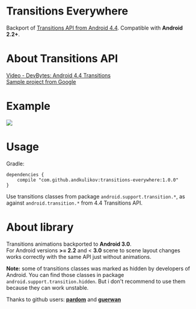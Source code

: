 Transitions Everywhere
============
Backport of [Transitions API from Android 4.4][1]. Compatible with <b>Android 2.2+</b>.

About Transitions API
============
[Video - DevBytes: Android 4.4 Transitions][2]<br>
[Sample project from Google][3] 

Example
============
<img src="http://www.doubleencore.com/wp-content/uploads/2013/11/transitionSample.gif"/>

Usage
============
Gradle:
```
dependencies {
    compile "com.github.andkulikov:transitions-everywhere:1.0.0"
}
```
Use transitions classes from package `android.support.transition.*`, as against `android.transition.*` from 4.4 Transitions API.

About library
============
Transitions animations backported to <b>Android 3.0</b>.<br>
For Android versions <b>>= 2.2</b> and < <b>3.0</b> scene to scene layout changes works correctly with the same API just without animations.

<b>Note:</b> some of transitions classes was marked as hidden by developers of Android. You can find those classes in package `android.support.transition.hidden`. But i don't recommend to use them because they can work unstable.

Thanks to github users: <b>[pardom][4]</b> and <b>[guerwan][5]</b>  

[1]: http://developer.android.com/reference/android/transition/package-summary.html
[2]: https://www.youtube.com/watch?v=S3H7nJ4QaD8
[3]: https://developer.android.com/samples/BasicTransition/index.html
[4]: https://github.com/pardom/TransitionSupportLibrary
[5]: https://github.com/guerwan/TransitionsBackport
